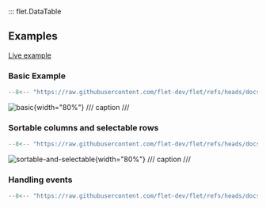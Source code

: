 ::: flet.DataTable

## Examples

[Live example](https://flet-controls-gallery.fly.dev/layout/datatable)

### Basic Example

```python
--8<-- "https://raw.githubusercontent.com/flet-dev/flet/refs/heads/docs/sdk/python/examples/controls/datatable/basic.py"
```

![basic](https://raw.githubusercontent.com/flet-dev/flet/docs/sdk/python/examples/python/controls/datatable/media/basic.png){width="80%"}
/// caption
///

### Sortable columns and selectable rows

```python
--8<-- "https://raw.githubusercontent.com/flet-dev/flet/refs/heads/docs/sdk/python/examples/controls/datatable/sortable-and-selectable.py"
```

![sortable-and-selectable](https://raw.githubusercontent.com/flet-dev/flet/docs/sdk/python/examples/python/controls/datatable/media/sortable-and-selectable.png){width="80%"}
/// caption
///

### Handling events

```python
--8<-- "https://raw.githubusercontent.com/flet-dev/flet/refs/heads/docs/sdk/python/examples/controls/datatable/handling-events.py"
```
